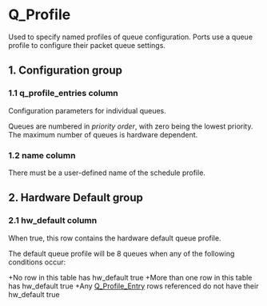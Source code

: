 # Q_Profile

Used to specify named profiles of queue configuration. Ports use a queue profile
to configure their packet queue settings.

## 1. Configuration group

### 1.1 q_profile_entries column

Configuration parameters for individual queues.

Queues are numbered in *priority order*, with zero being the lowest priority.
The maximum number of queues is hardware dependent.

### 1.2 name column

There must be a user-defined name of the schedule profile.

## 2. Hardware Default group

### 2.1 hw_default column

When true, this row contains the hardware default queue profile.

The default queue profile will be 8 queues when any of the following conditions
occur:

+No row in this table has hw_default true +More than one row in this table has
hw_default true +Any [Q_Profile_Entry](q_profile_entry.html) rows referenced do not
have their hw_default true


